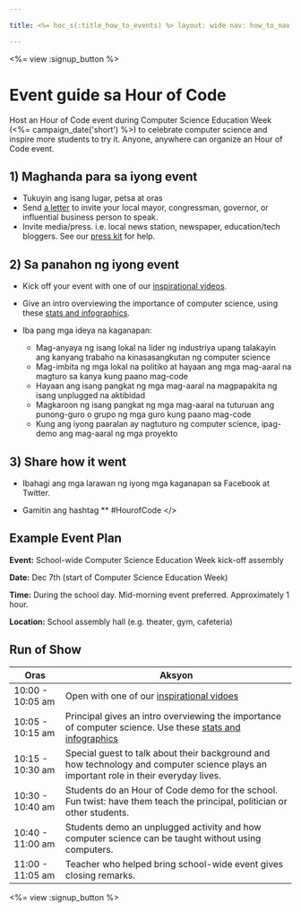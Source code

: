 ```yaml
---

title: <%= hoc_s(:title_how_to_events) %> layout: wide nav: how_to_nav

---
```


<%= view :signup_button %>

# Event guide sa Hour of Code

Host an Hour of Code event during Computer Science Education Week (<%= campaign_date('short') %>) to celebrate computer science and inspire more students to try it. Anyone, anywhere can organize an Hour of Code event.

## 1) Maghanda para sa iyong event

  * Tukuyin ang isang lugar, petsa at oras
  * Send [a letter](https://docs.google.com/a/code.org/document/d/1eP41sKW7y0qq_JvkRIgZK8dWYICaGRZ4CCDETXa78wY/edit) to invite your local mayor, congressman, governor, or influential business person to speak.
  * Invite media/press. i.e. local news station, newspaper, education/tech bloggers. See our [press kit](<%= resolve_url('/resources/press-kit') %>) for help.

## 2) Sa panahon ng iyong event

  * Kick off your event with one of our [inspirational videos](<%= resolve_url('/resources#videos') %>).
  * Give an intro overviewing the importance of computer science, using these [stats and infographics](<%= resolve_url('/resources/stats') %>).   
      
    
  * Iba pang mga ideya na kaganapan: 
      * Mag-anyaya ng isang lokal na lider ng ​​industriya upang talakayin ang kanyang trabaho na kinasasangkutan ng computer science
      * Mag-imbita ng mga lokal na politiko at hayaan ang mga mag-aaral na magturo sa kanya kung paano mag-code
      * Hayaan ang isang pangkat ng mga mag-aaral na magpapakita ng isang unplugged na aktibidad
      * Magkaroon ng isang pangkat ng mga mag-aaral na tuturuan ang punong-guro o grupo ng mga guro kung paano mag-code
      * Kung ang iyong paaralan ay nagtuturo ng computer science, ipag-demo ang mag-aaral ng mga proyekto

## 3) Share how it went

  * Ibahagi ang mga larawan ng iyong mga kaganapan sa Facebook at Twitter. 
  * Gamitin ang hashtag ** #HourofCode </></li> </ul> 
    
    ## Example Event Plan
    
    **Event:** School-wide Computer Science Education Week kick-off assembly
    
    **Date:** Dec 7th (start of Computer Science Education Week)
    
    **Time:** During the school day. Mid-morning event preferred. Approximately 1 hour.
    
    **Location:** School assembly hall (e.g. theater, gym, cafeteria)   
      
    
    
    ## Run of Show
    
    | Oras             | Aksyon                                                                                                                                              |
    | ---------------- | --------------------------------------------------------------------------------------------------------------------------------------------------- |
    | 10:00 - 10:05 am | Open with one of our [inspirational vidoes](<%= resolve_url('/resources#videos') %>)                                                                |
    | 10:05 - 10:15 am | Principal gives an intro overviewing the importance of computer science. Use these [stats and infographics](<%= resolve_url('/resources/stats') %>) |
    | 10:15 - 10:30 am | Special guest to talk about their background and how technology and computer science plays an important role in their everyday lives.               |
    | 10:30 - 10:40 am | Students do an Hour of Code demo for the school. Fun twist: have them teach the principal, politician or other students.                            |
    | 10:40 - 11:00 am | Students demo an unplugged activity and how computer science can be taught without using computers.                                                 |
    | 11:00 - 11:05 am | Teacher who helped bring school-wide event gives closing remarks.                                                                                   |
    
    <%= view :signup_button %>